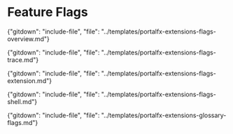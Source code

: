 
# Feature Flags

{"gitdown": "include-file", "file": "../templates/portalfx-extensions-flags-overview.md"}

{"gitdown": "include-file", "file": "../templates/portalfx-extensions-flags-trace.md"}

{"gitdown": "include-file", "file": "../templates/portalfx-extensions-flags-extension.md"}

{"gitdown": "include-file", "file": "../templates/portalfx-extensions-flags-shell.md"}

{"gitdown": "include-file", "file": "../templates/portalfx-extensions-glossary-flags.md"}